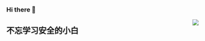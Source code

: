 ### Hi there 👋

<img align="right" src="https://count.getloli.com/get/@:yilin1203?theme=gelbooru">

## 不忘学习安全的小白
